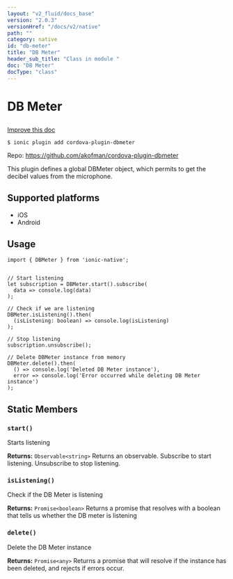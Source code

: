 ```yaml
---
layout: "v2_fluid/docs_base"
version: "2.0.3"
versionHref: "/docs/v2/native"
path: ""
category: native
id: "db-meter"
title: "DB Meter"
header_sub_title: "Class in module "
doc: "DB Meter"
docType: "class"
---
```









<h1 class="api-title">

  
  DB Meter
  

  

  

</h1>

<a class="improve-v2-docs" href="http://github.com/driftyco/ionic-native/edit/master/src/plugins/dbmeter.ts#L1">
  Improve this doc
</a>





<!-- decorators -->


<pre><code>$ ionic plugin add cordova-plugin-dbmeter</code></pre>
<p>Repo:
  <a href="https://github.com/akofman/cordova-plugin-dbmeter">
    https://github.com/akofman/cordova-plugin-dbmeter
  </a>
</p>

<!-- description -->

<p>This plugin defines a global DBMeter object, which permits to get the decibel values from the microphone.</p>


<!-- @platforms tag -->
<h2>Supported platforms</h2>

<ul>
  <li>iOS</li>
  
  <li>Android</li>
  </ul>

<!-- @platforms tag end -->


<!-- @usage tag -->

<h2>Usage</h2>

<pre><code class="lang-typescript">import { DBMeter } from &#39;ionic-native&#39;;


// Start listening
let subscription = DBMeter.start().subscribe(
  data =&gt; console.log(data)
);

// Check if we are listening
DBMeter.isListening().then(
  (isListening: boolean) =&gt; console.log(isListening)
);

// Stop listening
subscription.unsubscribe();

// Delete DBMeter instance from memory
DBMeter.delete().then(
  () =&gt; console.log(&#39;Deleted DB Meter instance&#39;),
  error =&gt; console.log(&#39;Error occurred while deleting DB Meter instance&#39;)
);
</code></pre>




<!-- @property tags -->
<h2>Static Members</h2>
<div id="start"></div>
<h3><code>start()</code>
  
</h3>



Starts listening






<div class="return-value" markdown="1">
  <i class="icon ion-arrow-return-left"></i>
  <b>Returns:</b> 
<code>Observable&lt;string&gt;</code> Returns an observable. Subscribe to start listening. Unsubscribe to stop listening.
</div>



<div id="isListening"></div>
<h3><code>isListening()</code>
  
</h3>

Check if the DB Meter is listening






<div class="return-value" markdown="1">
  <i class="icon ion-arrow-return-left"></i>
  <b>Returns:</b> 
<code>Promise&lt;boolean&gt;</code> Returns a promise that resolves with a boolean that tells us whether the DB meter is listening
</div>



<div id="delete"></div>
<h3><code>delete()</code>
  
</h3>

Delete the DB Meter instance






<div class="return-value" markdown="1">
  <i class="icon ion-arrow-return-left"></i>
  <b>Returns:</b> 
<code>Promise&lt;any&gt;</code> Returns a promise that will resolve if the instance has been deleted, and rejects if errors occur.
</div>




<!-- methods on the class -->

<!-- related link --><!-- end content block -->


<!-- end body block -->

